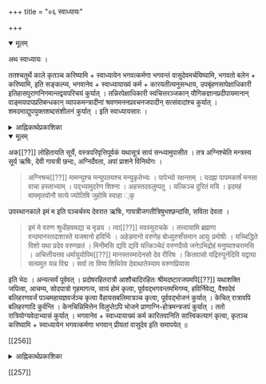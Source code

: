 +++
title = "०६ स्वाध्यायः"

+++

<details open><summary>मूलम्</summary>

अथ स्वाध्यायः ।

ततश्चतुर्थे काले कृतञ्च करिष्यामि + स्वाध्यायेन भगवत्कर्मणा भगवन्तं वासुदेवमर्चयिष्यामि, भगवतो बलेन + करिष्यामि, इति सङ्कल्प्य, भगवानेव + स्वाध्यायाख्यं कर्म + कारयतीत्यनुसन्धाय, उपबृंहणसापेक्षाधिकारी इतिहासपुराणनिगमान्तद्वयपरिचयं कुर्यात् । तन्निरपेक्षाधिकारी स्वचित्तरञ्जकान् यौगिकज्ञानप्रदीपायमानान् वाङ्मयपापप्रतिबन्धकान् व्यापकमन्त्रादीनां श्रवणमननप्रवचनजपादीन् सत्संवादांश्च कुर्यात् । शमदमाद्युपयुक्तशब्दसंशीलनं कुर्यात् । इति स्वाध्यायसारः ।
</details>

<details><summary>आह्निकार्थप्रकाशिका</summary>

अथ चतुर्थकालकर्तव्यस्वाध्यायानुष्ठानप्रकारं सङ्कल्पसात्त्विकत्यागपूर्वकं प्रतिपादयति — **ततश्चतुर्थकाल** इत्यादिना । स्वाध्यायकालः अहस्तृतीययामप्रभृतिरात्रिप्रथमयामान्तम् । यदुक्तमन्याह्निके –

> अत्र जयाख्यपाद्मव्यासदक्षादिमते सर्वस्मिन्नप्यस्तमयप्राग्भाव्येव स्वाध्यायकालः । शमदमाद्युपयुक्तशब्दशीलनं कुर्यादिति स्वाध्यायसारः 

इति स्वाध्यायं परिसमाप्य, "अथ लोहितायतिभास्करे" इत्यादिना दिनान्तादितया योगकाल उपक्रम्यते । न च सायं सन्ध्यावन्दनहोमभगवदाराधनभोजनस्वाध्यायान्निरूप्य “व्याख्यातः स्वाध्यायः, अथ योगं व्याख्यास्यामः" इत्युक्तेः कथं योगस्य दिनावसानादित्वमिति वाच्यम् । 
"दिनावसाने सम्प्राप्ते पूजां कृत्वा समभ्यसेत् ।  
योगम्" इत्यादिना दिनान्तभाविपूजान्तकर्मणो योगकालान्तर्गतत्वाविरोधात्, भोजनस्यानुयागरूपस्य इज्यान्तर्गतत्वात्, योगप्रतिज्ञानन्तरभाविस्वाध्यायग्रन्थस्य 

> एतौ स्वाध्याययोगौ आह्निकानुयागात् पूर्वं केषुचित् संहिताविशेषेषु समाहृत्य उपदिश्येते

इत्यादेः स्वाध्याययोगगताधिकांशपरिहारात्मकत्वात् इति । तदसारम् — प्रमाणाचार्यपादश्रीसूक्तिविरुद्धत्वात् । 

> दिनावसाने सम्प्राप्ते पूजां कृत्वा समभ्यसेत् ।  
योगं निशावसाने तु विश्रमैरन्तरीकृतम् ॥  
पञ्चमो योगसंज्ञोऽसौ कालांशो ब्रह्मसिद्धिदः । 

इत्याचार्यपादोदाहृतजयाख्यसंहितावचननेन रात्रिपूजानन्तरं त्वाश्रुत्या योगो विहितः । अत्र पूजाशब्दोऽनुयागपर्यन्त इति सर्वैरङ्गीकरणीयं, “स एव कालः योगसंज्ञितः" इत्युक्तम् । 

[[253]]

लक्ष्मीतन्त्रेऽष्टाविंशेऽध्याये - 

> स्वाध्यायमाचरेत्सम्यगपराह्ने [[ह्णे??]] विचक्षणः ।  
दिव्यशास्त्राण्यधीयीत निगमांश्चैव वैदिकान् ।  
सर्वाननुचरेत्सम्यक्सिद्धान्तानात्मशुद्धये ॥ 

इत्यारभ्य 

> ततस्सन्ध्यामुपासीत पश्चिमां सार्धभास्कराम् ।  
विधायाग्न्यर्थकार्यं तु योगं युञ्जीत वै ततः ॥  

इत्यन्तवचनैः सायं सन्ध्योपासनहोमाराधनानन्तरं योगानुष्ठानं श्रौतक्रमसिद्धं प्रतीयते । पारमेश्वरे दशमेऽध्याये – 

> ततश्चतुर्थप्रहरे शास्त्राध्यनमाचरेत् ।  
चिन्तनं श्रवणोपेतं व्याख्यानं स्वधियेच्छया ॥  
अस्तंगते दिनकरे आसाद्याराधनालयम् ।  
कुर्यान्मन्त्रार्चनं सम्यग्जपध्यानसमन्वितम् ॥  
असाद्य शयनं पश्चात् स्मरन्मन्त्रेश्वरं हृदि ।  
अपयित्वा निशांशं तु उत्थाय शयनात्ततः ॥  
योगं युञ्जीत वै मान्त्रं प्राग्वद्धृत्कमलोदरे । 

इति वचनैः रात्र्याराधनाद्यनन्तरं योगविधेः अनुयागान्तं स्वाध्यायकाल इति प्रतीयते । श्रीशाण्डिल्यस्मृतौ — "स्वाध्यायमपि सङ्कल्प्य यथाशक्ति जपेन्मनु"मित्यारभ्य शास्त्राध्ययनादिकं विस्तरेण प्रतिपाद्य, 

> यामिन्यां योगकाले तु यत्कार्यं योगिभिर्नरैः ।  
अधिवृक्षप्रमाणेन दृश्यमाने दिवाकरे ॥  
विहाय देहसंशुद्धिं वासो विपरिधाय च । 

इत्यारभ्य 

> प्रोक्षणाचमने कृत्वा दद्यादर्घ्यं च पूर्ववत् ।  
ध्यायन्नेव परं ब्रह्म यावन्नक्षत्रदर्शनम् ॥  
जपेत् ब्रह्म पवित्रं वा मानसं मौनमाश्रितः ।  
अभिगम्य यथापूर्वमर्चयित्वा यथाविधि ॥  
भुक्त्वा जप्त्वा तथा स्तुत्वा योगं कुर्यादतन्द्रितः ।  

इति वचनैः सायंसंध्यादिभोजनजपस्तोत्रानन्तरं यामिन्यां योगो विहितः । नारदीयसंहितायां त्रिंशेऽध्याये – 

> यदा भागवतश्रेष्ठो योगं युञ्जीत योगवित् ।  
स योगकालो विज्ञेयः श्रुणु योगमतः परम् ॥ 

इति योगानुष्ठानकालस्य योगकालत्वं प्रतिपादितम् । 

[[254]]

श्रीपाञ्चरात्ररक्षायां द्वितीयाधिकारे – 

> समाराधनानन्तरभाविस्वाध्यायश्च श्रुतिस्मृतीतिहासपुराणमन्त्रजपसत्संवादाध्यात्मशास्त्रश्रवणप्रवचनाद्यात्मा यथासम्भवं भगवच्छास्त्रधर्मशास्त्रादिषु अनन्तरभावियोगोपकारकज्ञानसन्धुक्षणप्रयोजनः प्रतिपाद्यत इति + एवं योगोऽपि द्वयार्थानुसन्धानैकाग्य्ररूपः सर्वव्यापारोपरतिसुभगनिद्रापूर्वापरकालयोस्तत्पूर्वापररात्रेषु युत्जान [[युञ्जान??]] 

इत्याद्युक्तावसरयुक्तयत्नलभ्यः व्यासस्मृतिविचारे - 

> रात्रिभोजनवचनेन तदनन्तरं योगोऽपि दिवाभोजनानन्तरोक्तः स्वयमेवागच्छतीति तदनुक्तिः 

दक्षस्मृतिविचारे 

> यत्तु पश्चादुक्तम् ।  
प्रदोषपश्चिमौ यामौ वेदाभ्यासेन यापयेत् ।  
यामद्वयं शयानो हि ब्रह्मभूयाय कल्पते ॥ 

इति । अत्र योगासमर्थस्य तच्छेषभूतः स्वाध्यायः समर्थस्य योग एवेति न समानकालतदुभयविधायकशास्त्रद्वयविरोधः 

इत्याचार्यपादश्रीसूक्त्यनुसारेण योगसमर्थाधिकारिविषयत्वस्याभ्युपगन्तव्यत्वात् योगासमर्थानामस्माकं रात्रिप्रथमप्रहरान्तं स्वाध्याय एवोचित इति तावानेव कालः स्वाध्यायकाल इत्यभ्युपेतव्यम् । तदुक्तं – 

> अथ स्वाध्यायं व्याख्यास्यामः । चतुर्थकाले सम्प्राप्ते स्वावगतवेदवाक्यार्थव्यक्तीकरणाय विदितसकलवेदतदर्थानां स्वयोगमहिमसाक्षात्कृतपरावरतत्त्वयाथात्म्यानां मनुपराशरपाराशर्यशुकशौनकादीनां महर्षीणां वेदोपबृह्मणानि श्रवणमननजपादिभिरभ्यसेदिदमुक्तं व्यासेन तत्कालकृत्यं – इतिहासपुराणाभ्यां वेदं समुपबृंहयेदिति । दक्षेण तु, इतिहासपुराणाभ्यां षष्ठं सप्तममभ्यसेत् । इति एवं भुक्त्वोपस्थाय चादित्यं पुरणानि सदा पठेदित्यादिकं द्रष्टव्यम् । उपब्रह्मण[[उपबृंहण??]]निरपेक्षस्य उपबृह्मणीयवेदभागजप एव युक्तः । तत्रापि साक्षात् भगवत्प्रतिपादक एव भागो जप्य इति श्रीशाण्डिल्यस्मृत्यादिषूक्तम् । सङ्ग्रहरुचीनां महामन्त्रसक्तानां च सर्वसारभूतव्यापकमन्त्रजपोपदेशः 

इत्यादि । 

[[255]]

> शिष्यगुरुसब्रह्मचारिश्रेयोऽर्थिभिरनसूयुभिः वीतरागैस्सह वादः “बोधयन्तः परस्पर"मित्याद्युक्तसंवादोऽपि तत्त्वनिर्णयफलत्वाविशेषादितिहासादिवत् स्वाध्यायकाल एव प्रवर्तनीयः 

इत्यादि 

> तदिह भगवत्प्रीणनस्वचित्तरञ्जकेतिहासपुराणस्तोत्रनिगमान्तद्वयव्यापकमन्त्रादीनां श्रवणमननप्रवचनजपादयो वादसंवादादयश्च यौगिकज्ञानप्रदीपस्नेहायमानाः 
>
>> पारुष्यमनृतं चैव पैशुन्यं चापि सर्वशः ।  
अनिबद्धप्रलापश्च वाङ्मयं स्याच्चतुर्विधम् ॥ 
>
> इत्यादिनिदर्शितविविधवाचिकपापोदयप्रतिबन्धिनश्च सर्वे व्यापारा यथायथं सम्भूय पृथग्भूय वा स्वाध्या(योभवति)यी भवन्ति । शमाद्युपयुक्तशब्दशीलनं कुर्यादिति स्वाध्यायसारः 

इत्यादि च ।
</details>

<details open><summary>मूलम्</summary>

अक[[??]] लोहितायति सूर्ये, वस्त्रपरिवृत्तिपूर्वकं यथासूत्रं सायं सन्ध्यामुपासीत । तत्र अग्निश्चेति मन्त्रस्य सूर्य ऋषिः, देवी गायत्री छन्दः, अग्निर्देवता, अपां प्राशने विनियोगः । 

> अग्निश्रच[[??]] मामन्युश्च मन्युपतयश्च मन्युकृतेभ्यः । पापेभ्यो रक्षन्ताम् । यदह्ना पापमकार्षं मनसा वाचा हस्ताभ्याम् । पद्भ्यामुदरेण शिश्ना । अहस्तदवलुम्पतु । यत्किञ्च दुरितं मयि । इदमहं माममृतयोनौ सत्ये ज्योतिषि जुहोमि स्वाहा ्कृ

उपस्थानकाले इमं म इति पञ्चर्चस्य देवरात ऋषिः, गायत्रीजगतीत्रिषुभश्छन्दांसि, सविता देवता । 

> इमं मे वरुण श्रुधीहवमद्या च मृडय । त्वा[[??]] मवस्युराचके । तत्त्वायामि ब्रह्मणा वन्दमानस्तदाशास्ते यजमानो हविर्भिः । अहेडमानो वरुणेह बोध्युरुशँसमान आयुः प्रमोषीः । यच्चिद्धिते विशो यथा प्रदेव वरुणव्रतं । मिनीमसि द्यवि द्यवि यत्किञ्चेदं वरुणदैव्ये जनेऽभिद्रोहं मनुष्याश्चरामसि । अचित्तीयत्तव धर्मायुयोपिम[[??]] मानस्तस्मादेनसो देव रीरिषः । कितवासो यद्रिरुपुर्नदिवि यद्वाघा सत्यमुत यन्न विद्म । सर्वा ता विष्य शिथिरेव देवाथातेस्याम वरुणप्रियासः 

इति भेदः । अन्यत्सर्वं पूर्ववत् । प्रदोषरहितरात्रौ आशौचादिरहितः श्रीमदष्टारजपमपि[[??]] यथाशक्ति जपित्वा, आचम्य, सोदपात्रो गृहमागत्य, सायं होमं कृत्वा, पूर्ववद्भगवन्तमभिगम्य, हविर्निवेद्य, वैश्वदेवं बलिहरणवर्जं पञ्चमहायज्ञवर्जञ्च कृत्वा वैहायसबलिमात्रञ्च कृत्वा, पूर्ववद्भोजनं कुर्यात् । केचित् रात्रावपि बलिहरणादि कुर्वन्ति । केनचिन्निमित्तेन विलुप्तेऽपि भोजने प्राणाग्नि-होत्रमन्त्रजपं कुर्यात् । ततो रात्रियोग्यवेदाभ्यासं कुर्यात् । भगवानेव + स्वाध्यायाख्यं कर्म कारितवानिति सात्त्विकत्यागं कृत्वा, कृतञ्च करिष्यामि + स्वाध्यायेन भगवत्कर्मणा भगवान् प्रीयतां वासुदेव इति समापयेत् ॥
</details>

[[256]]

<details><summary>आह्निकार्थप्रकाशिका</summary>

> सूर्यास्तमयर्पन्तं स्वाध्याय-कालः । अथ सायं सन्ध्योपासनप्रभृतिरात्रिद्वितीययामान्तं योगकाल इति सायं सन्ध्योपासनादेरपि योगान्तर्भावः 

इति कैश्चिदुक्तं प्रमाणाचार्यपादश्रीसूक्तिविरुद्धमित्यभिप्रेत्य पूर्वोक्तरीत्या सायं सन्ध्योपासनप्रभृतिरात्रिप्रथमप्रहरकर्तव्यकर्मजातस्य स्वाध्यायान्तर्भावाभिसन्ध्या सायं सन्ध्योपासनादिकमाह - **अथ लोहितायति सूर्ये** इति ।

***

इति श्री श्रीनिवासमहादेशिकचरणारविन्दमधुव्रतैः मतिमन्थाननिर्मथितवेदान्तद्वयपञ्चरात्रस्मृतीतिहासाचार्यपादश्रीसूक्तिन्यायादिदुग्धार्णवसमुद्धृतसारार्थामृतरसैः गुरुपङ्क्तिभक्तिमतां प्रथमोदाहरणभूतैः श्रीरङ्गनाथनित्यसेवाकृतार्थैः श्रीमुनित्रयसिद्धान्तस्थापनाचार्यतल्लजैः श्रीमत्पादुकासेवकरामानुजमुनीन्द्रमहादेशिकैः अनुगृहीता श्रीमद्गोपालार्यमहादेशिकानुगृहीतश्रीमदाह्निकव्याख्यारूपा श्रीमदाह्निकार्थप्रकाशिका समाप्ता ॥ श्रीमते पादुकासेवकरामानुजमहादेशिकाय नमः । ***
</details>

[[257]]
